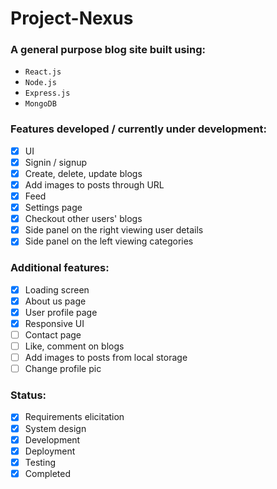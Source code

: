 # Project-Nexus

### A general purpose blog site built using:

- `React.js`
- `Node.js`
- `Express.js`
- `MongoDB`

### Features developed / currently under development:

- [x] UI
- [x] Signin / signup
- [x] Create, delete, update blogs
- [x] Add images to posts through URL
- [x] Feed
- [x] Settings page
- [x] Checkout other users' blogs
- [x] Side panel on the right viewing user details
- [x] Side panel on the left viewing categories

### Additional features:

- [x] Loading screen
- [x] About us page
- [x] User profile page
- [x] Responsive UI
- [ ] Contact page
- [ ] Like, comment on blogs
- [ ] Add images to posts from local storage
- [ ] Change profile pic

### Status:
- [x] Requirements elicitation
- [x] System design
- [x] Development
- [x] Deployment
- [x] Testing
- [x] Completed

